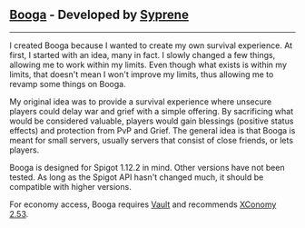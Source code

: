 ## [Booga](https://github.com/Syprene/Booga/) - Developed by [Syprene](https://github.com/Syprene/)

___

I created Booga because I wanted to create my own survival experience. At first, I started with an idea, many in fact. I slowly changed a few things, allowing me to work within my limits. Even though what exists is within my limits, that doesn't mean I won't improve my limits, thus allowing me to revamp some things on Booga.

My original idea was to provide a survival experience where unsecure players could delay war and grief with a simple offering. By sacrificing what would be considered valuable, players would gain blessings (positive status effects) and protection from PvP and Grief. The general idea is that Booga is meant for small servers, usually servers that consist of close friends, or lets players.

Booga is designed for Spigot 1.12.2 in mind. Other versions have not been tested. As long as the Spigot API hasn't changed much, it should be compatible with higher versions.

For economy access, Booga requires [Vault](https://www.spigotmc.org/resources/vault.34315/) and recommends [XConomy 2.53](https://www.spigotmc.org/resources/xconomy.75669/).
